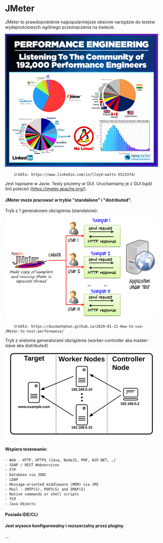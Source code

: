 # JMeter

JMeter to prawdopodobnie najpopularniejsze obecnie narzędzie do testów wydajnościowych ogólnego przeznaczenia na świecie.

![architecture](img/tools.jpg)

        żródło: https://www.linkedin.com/in/lloyd-watts-5523374/

Jest napisane w Javie. Testy piszemy w GUI. Uruchamiamy je z GUI bądź linii poleceń (https://jmeter.apache.org/). 

#### JMeter może pracować w trybie "standalone" i "distributed".

Tryb z 1 generatorem obciążenia (standalone):

![architecture](img/jmeter.png)
        
        źródłó: https://ducmanhphan.github.io/2020-01-21-How-to-use-JMeter-to-test-performance/
        
Tryb z wieloma generatorami obciążenia (worker-controller aka master-slave aka distributed)
![terminology](../204_tryb_rozproszony/img/distributed-names.svg)

#### Wspiera testowanie:

    - Web - HTTP, HTTPS (Java, NodeJS, PHP, ASP.NET, …)
    - SOAP / REST Webservices
    - FTP
    - Database via JDBC
    - LDAP
    - Message-oriented middleware (MOM) via JMS
    - Mail - SMTP(S), POP3(S) and IMAP(S)
    - Native commands or shell scripts
    - TCP
    - Java Objects
    
#### Posiada IDE/CLI
#### Jest wysoce konfigurowalny i rozszerzalny przez pluginy
...